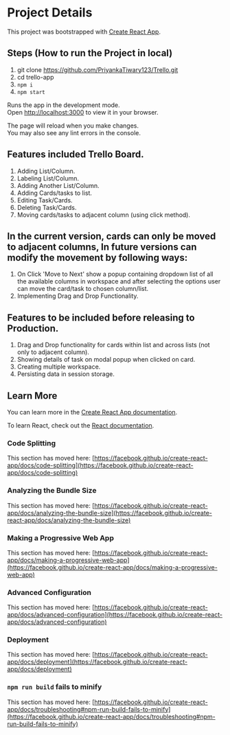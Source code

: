 # Project Details
This project was bootstrapped with [Create React App](https://github.com/facebook/create-react-app).

  ## Steps (How to run the Project in local)
  1. git clone https://github.com/PriyankaTiwary123/Trello.git
  2. cd trello-app
  3. `npm i`
  4. `npm start`


Runs the app in the development mode.\
Open [http://localhost:3000](http://localhost:3000) to view it in your browser.

The page will reload when you make changes.\
You may also see any lint errors in the console.

## Features included Trello Board.
 1. Adding List/Column.
 2. Labeling List/Column.
 3. Adding Another List/Column.
 4. Adding Cards/tasks to list.
 5. Editing Task/Cards.
 6. Deleting Task/Cards.
 7. Moving cards/tasks to adjacent column (using click method).

## In the current version, cards can only be moved to adjacent columns, In future versions can modify the movement by following ways:
1. On Click 'Move to Next' show a popup containing dropdown list of all the available columns in workspace and after selecting the options user can move the card/task to chosen column/list.
2. Implementing Drag and Drop Functionality.

## Features to be included before releasing to Production.
1. Drag and Drop functionality for cards within list and across lists (not only to adjacent column).
2. Showing details of task on modal popup when clicked on card.
3. Creating multiple workspace.
4. Persisting data in session storage.

 

## Learn More

You can learn more in the [Create React App documentation](https://facebook.github.io/create-react-app/docs/getting-started).

To learn React, check out the [React documentation](https://reactjs.org/).

### Code Splitting

This section has moved here: [https://facebook.github.io/create-react-app/docs/code-splitting](https://facebook.github.io/create-react-app/docs/code-splitting)

### Analyzing the Bundle Size

This section has moved here: [https://facebook.github.io/create-react-app/docs/analyzing-the-bundle-size](https://facebook.github.io/create-react-app/docs/analyzing-the-bundle-size)

### Making a Progressive Web App

This section has moved here: [https://facebook.github.io/create-react-app/docs/making-a-progressive-web-app](https://facebook.github.io/create-react-app/docs/making-a-progressive-web-app)

### Advanced Configuration

This section has moved here: [https://facebook.github.io/create-react-app/docs/advanced-configuration](https://facebook.github.io/create-react-app/docs/advanced-configuration)

### Deployment

This section has moved here: [https://facebook.github.io/create-react-app/docs/deployment](https://facebook.github.io/create-react-app/docs/deployment)

### `npm run build` fails to minify

This section has moved here: [https://facebook.github.io/create-react-app/docs/troubleshooting#npm-run-build-fails-to-minify](https://facebook.github.io/create-react-app/docs/troubleshooting#npm-run-build-fails-to-minify)
